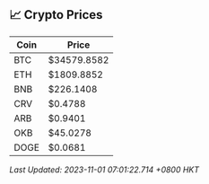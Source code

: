 ## 📈 Crypto Prices

| Coin | Price |
| ---- | ----- |
| BTC | $34579.8582 |
| ETH | $1809.8852 |
| BNB | $226.1408 |
| CRV | $0.4788 |
| ARB | $0.9401 |
| OKB | $45.0278 |
| DOGE | $0.0681 |

_Last Updated: 2023-11-01 07:01:22.714 +0800 HKT_
